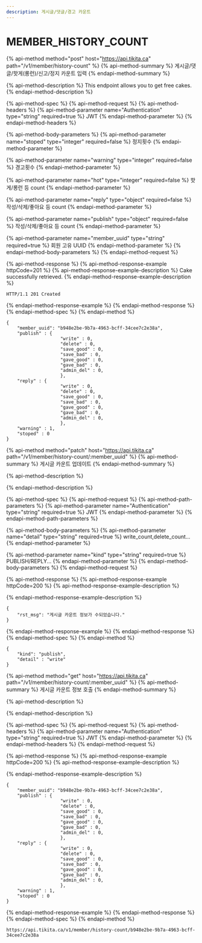```yaml
---
description: 게시글/댓글/경고 카운트
---
```


# MEMBER\_HISTORY\_COUNT

{% api-method method="post" host="https://api.tikita.ca" path="/v1/member/history-count" %}
{% api-method-summary %}
게시글/댓글/핫게\(롱런\)/신고/정지 카운트 입력 
{% endapi-method-summary %}

{% api-method-description %}
This endpoint allows you to get free cakes.
{% endapi-method-description %}

{% api-method-spec %}
{% api-method-request %}
{% api-method-headers %}
{% api-method-parameter name="Authentication" type="string" required=true %}
JWT
{% endapi-method-parameter %}
{% endapi-method-headers %}

{% api-method-body-parameters %}
{% api-method-parameter name="stoped" type="integer" required=false %}
정지횟수 
{% endapi-method-parameter %}

{% api-method-parameter name="warning" type="integer" required=false %}
경고횟수 
{% endapi-method-parameter %}

{% api-method-parameter name="hot" type="integer" required=false %}
핫게/롱런 등 count 
{% endapi-method-parameter %}

{% api-method-parameter name="reply" type="object" required=false %}
작성/삭제/좋아요 등 count 
{% endapi-method-parameter %}

{% api-method-parameter name="publish" type="object" required=false %}
작성/삭제/좋아요 등 count 
{% endapi-method-parameter %}

{% api-method-parameter name="member\_uuid" type="string" required=true %}
회원 고유 UUID 
{% endapi-method-parameter %}
{% endapi-method-body-parameters %}
{% endapi-method-request %}

{% api-method-response %}
{% api-method-response-example httpCode=201 %}
{% api-method-response-example-description %}
Cake successfully retrieved.
{% endapi-method-response-example-description %}

```
HTTP/1.1 201 Created
```
{% endapi-method-response-example %}
{% endapi-method-response %}
{% endapi-method-spec %}
{% endapi-method %}

```text
{
    "member_uuid": "b948e2be-9b7a-4963-bcff-34cee7c2e38a",
    "publish" : {
                    "write" : 0,
                    "delete" : 0,
                    "save_good" : 0,
                    "save_bad" : 0,
                    "gave_good" : 0,
                    "gave_bad" : 0,
                    "admin_del" : 0,
                    },
    "reply" : {
                    "write" : 0,
                    "delete" : 0,
                    "save_good" : 0,
                    "save_bad" : 0,
                    "gave_good" : 0,
                    "gave_bad" : 0,
                    "admin_del" : 0,
                    },
    "warning" : 1,
    "stoped" : 0
}
```

{% api-method method="patch" host="https://api.tikita.ca" path="/v1/member/history-count/:member\_uuid" %}
{% api-method-summary %}
게시글 카운트 업데이트 
{% endapi-method-summary %}

{% api-method-description %}

{% endapi-method-description %}

{% api-method-spec %}
{% api-method-request %}
{% api-method-path-parameters %}
{% api-method-parameter name="Authentication" type="string" required=true %}
JWT
{% endapi-method-parameter %}
{% endapi-method-path-parameters %}

{% api-method-body-parameters %}
{% api-method-parameter name="detail" type="string" required=true %}
write\_count,delete\_count...
{% endapi-method-parameter %}

{% api-method-parameter name="kind" type="string" required=true %}
PUBLISH/REPLY...
{% endapi-method-parameter %}
{% endapi-method-body-parameters %}
{% endapi-method-request %}

{% api-method-response %}
{% api-method-response-example httpCode=200 %}
{% api-method-response-example-description %}

{% endapi-method-response-example-description %}

```
{
    "rst_msg": "게시글 카운트 정보가 수되었습니다."
}
```
{% endapi-method-response-example %}
{% endapi-method-response %}
{% endapi-method-spec %}
{% endapi-method %}

```text
{
    "kind": "publish",
    "detail" : "write"
}
```

{% api-method method="get" host="https://api.tikita.ca" path="/v1/member/history-count/:member\_uuid" %}
{% api-method-summary %}
게시글 카운트 정보 호출 
{% endapi-method-summary %}

{% api-method-description %}

{% endapi-method-description %}

{% api-method-spec %}
{% api-method-request %}
{% api-method-headers %}
{% api-method-parameter name="Authentication" type="string" required=true %}
JWT
{% endapi-method-parameter %}
{% endapi-method-headers %}
{% endapi-method-request %}

{% api-method-response %}
{% api-method-response-example httpCode=200 %}
{% api-method-response-example-description %}

{% endapi-method-response-example-description %}

```
{
    "member_uuid": "b948e2be-9b7a-4963-bcff-34cee7c2e38a",
    "publish" : {
                    "write" : 0,
                    "delete" : 0,
                    "save_good" : 0,
                    "save_bad" : 0,
                    "gave_good" : 0,
                    "gave_bad" : 0,
                    "admin_del" : 0,
                    },
    "reply" : {
                    "write" : 0,
                    "delete" : 0,
                    "save_good" : 0,
                    "save_bad" : 0,
                    "gave_good" : 0,
                    "gave_bad" : 0,
                    "admin_del" : 0,
                    },
    "warning" : 1,
    "stoped" : 0
}
```
{% endapi-method-response-example %}
{% endapi-method-response %}
{% endapi-method-spec %}
{% endapi-method %}

```text
https://api.tikita.ca/v1/member/history-count/b948e2be-9b7a-4963-bcff-34cee7c2e38a
```




